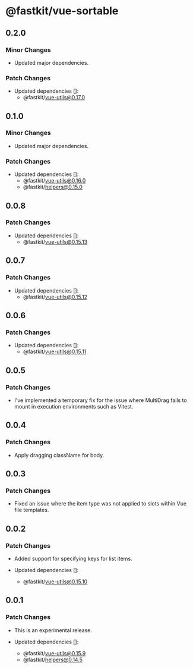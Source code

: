 # @fastkit/vue-sortable

## 0.2.0

### Minor Changes

- Updated major dependencies.

### Patch Changes

- Updated dependencies []:
  - @fastkit/vue-utils@0.17.0

## 0.1.0

### Minor Changes

- Updated major dependencies.

### Patch Changes

- Updated dependencies []:
  - @fastkit/vue-utils@0.16.0
  - @fastkit/helpers@0.15.0

## 0.0.8

### Patch Changes

- Updated dependencies []:
  - @fastkit/vue-utils@0.15.13

## 0.0.7

### Patch Changes

- Updated dependencies []:
  - @fastkit/vue-utils@0.15.12

## 0.0.6

### Patch Changes

- Updated dependencies []:
  - @fastkit/vue-utils@0.15.11

## 0.0.5

### Patch Changes

- I've implemented a temporary fix for the issue where MultiDrag fails to mount in execution environments such as Vitest.

## 0.0.4

### Patch Changes

- Apply dragging className for body.

## 0.0.3

### Patch Changes

- Fixed an issue where the item type was not applied to slots within Vue file templates.

## 0.0.2

### Patch Changes

- Added support for specifying keys for list items.

- Updated dependencies []:
  - @fastkit/vue-utils@0.15.10

## 0.0.1

### Patch Changes

- This is an experimental release.

- Updated dependencies []:
  - @fastkit/vue-utils@0.15.9
  - @fastkit/helpers@0.14.5
